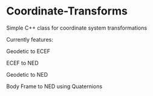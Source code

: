 # Coordinate-Transforms
Simple C++ class for coordinate system transformations

Currently features:

Geodetic to ECEF

ECEF to NED

Geodetic to NED

Body Frame to NED using Quaternions


